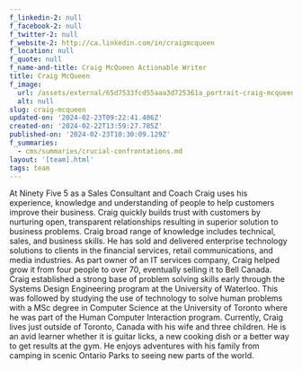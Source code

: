 ```yaml
---
f_linkedin-2: null
f_facebook-2: null
f_twitter-2: null
f_website-2: http://ca.linkedin.com/in/craigmcqueen
f_location: null
f_quote: null
f_name-and-title: Craig McQueen Actionable Writer
title: Craig McQueen
f_image:
  url: /assets/external/65d7533fcd55aaa3d725361a_portrait-craig-mcqueen.jpeg
  alt: null
slug: craig-mcqueen
updated-on: '2024-02-23T09:22:41.406Z'
created-on: '2024-02-22T13:59:27.785Z'
published-on: '2024-02-23T10:30:09.129Z'
f_summaries:
  - cms/summaries/crucial-confrontations.md
layout: '[team].html'
tags: team
---
```


At Ninety Five 5 as a Sales Consultant and Coach Craig uses his experience, knowledge and understanding of people to help customers improve their business. Craig quickly builds trust with customers by nurturing open, transparent relationships resulting in superior solution to business problems. Craig broad range of knowledge includes technical, sales, and business skills. He has sold and delivered enterprise technology solutions to clients in the financial services, retail communications, and media industries. As part owner of an IT services company, Craig helped grow it from four people to over 70, eventually selling it to Bell Canada. Craig established a strong base of problem solving skills early through the Systems Design Engineering program at the University of Waterloo. This was followed by studying the use of technology to solve human problems with a MSc degree in Computer Science at the University of Toronto where he was part of the Human Computer Interaction program. Currently, Craig lives just outside of Toronto, Canada with his wife and three children. He is an avid learner whether it is guitar licks, a new cooking dish or a better way to get results at the gym. He enjoys adventures with his family from camping in scenic Ontario Parks to seeing new parts of the world.
